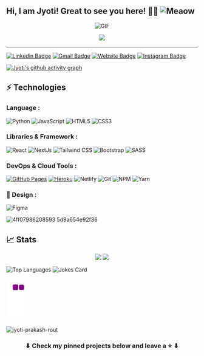 ## Hi, I am Jyoti! Great to see you here! 👋🏻  <!--<img src="https://raw.githubusercontent.com/aemmadi/aemmadi/master/wave.gif" width="30px"> --> <img src="https://i.imgur.com/veZrcC7.gif" alt="Meaow" width="50" /> 


<p align='center'>
    <img alt='GIF' src='https://github.com/mrhrifat/mrhrifat/blob/master/gifs/code.gif?raw=true' width='600' height='300' />
</p>


<p align="center">
  <a href="https://github.com/DenverCoder1/readme-typing-svg"><img src="https://readme-typing-svg.herokuapp.com?lines=Front+End+Developer;%20WEB+APP+DEV%20|%20MOBILE+APP+DEV%20|%20UI/UX+DESIGN;%20Always%20learning%20new%20things!&center=true&width=580&height=45"></a>
<a>
<hr/>
	
	
[![Linkedin Badge](https://img.shields.io/badge/-jyotiprakashrout-blue?style=flat-square&logo=Linkedin&logoColor=white&link=https://www.linkedin.com/in/jyoti-prakash-rout)](https://www.linkedin.com/in/jyoti-prakash-rout/)
[![Gmail Badge](https://img.shields.io/badge/-jyotiprakashrout574@gmail.com-c14438?style=flat-square&logo=Gmail&logoColor=white&link=mailto:jyotiprakashrout574@gmail.com)](mailto:jyotiprakashrout574@gmail.com)
[![Website Badge](https://img.shields.io/badge/-Portfolio-black?style=flat-square&logo=Wordpress&logoColor=white&link=https://jyotiprakashrout-link/)](https:/jyotiprakashrout-link/)
[![Instagram Badge](https://img.shields.io/badge/-PssportDiaries-purple?style=flat-square&logo=instagram&logoColor=white&link=https://www.instagram.com/passportdiaaries/)](https://www.instagram.com/passportdiaaries/)

[![Jyoti's github activity graph](https://github-readme-activity-graph.vercel.app/graph?username=Jyoti-Prakash-rout&bg_color=171617&color=c02a41&line=9b3c2c&point=403d3d&area=true&hide_border=true)](https://github.com/jyoti-prakash-rout/github-readme-activity-graph)

## ⚡ Technologies

### Language :

![Python](https://img.shields.io/badge/-Python-black?style=flat-square&logo=Python)
![JavaScript](https://img.shields.io/badge/-JavaScript-black?style=flat-square&logo=javascript)
![HTML5](https://img.shields.io/badge/-HTML5-E34F26?style=flat-square&logo=html5&logoColor=white)
![CSS3](https://img.shields.io/badge/-CSS3-1572B6?style=flat-square&logo=css3)

### Libraries & Framework :

![React](https://img.shields.io/badge/-React-black?style=flat-square&logo=react)
![NextJs](https://img.shields.io/badge/Next.js-000000.svg?style=for-the-square&logo=nextdotjs&logoColor=white)
![Tailwind CSS](https://img.shields.io/badge/Tailwind%20CSS-06B6D4.svg?style=for-the-square&logo=Tailwind-CSS&logoColor=white)
![Bootstrap](https://img.shields.io/badge/-Bootstrap-563D7C?style=flat-square&logo=bootstrap)
![SASS](https://img.shields.io/badge/SASS-hotpink.svg?style=for-the-square&logo=SASS&logoColor=white)


### DevOps & Cloud Tools :

<a href="#"><img alt="GitHub Pages" src="https://img.shields.io/badge/GitHub%20Pages-%23327FC7.svg?logo=github&logoColor=white"></a>
<a href="#"><img alt="Heroku" src="https://img.shields.io/badge/Heroku%20-%23430098.svg?logo=heroku&logoColor=white"></a>
![Netlify](https://img.shields.io/badge/netlify-%23000000.svg?style=for-the-square&logo=netlify&logoColor=#00C7B7)
![Git](https://img.shields.io/badge/-Git-black?style=flat-square&logo=git)
![NPM](https://img.shields.io/badge/NPM-%23000000.svg?style=for-the-square&logo=npm&logoColor=white)
![Yarn](https://img.shields.io/badge/yarn-%232C8EBB.svg?style=for-the-square&logo=yarn&logoColor=white)

### 🎨 Design :

![Figma](https://img.shields.io/badge/figma-%23F24E1E.svg?style=for-the-square&logo=figma&logoColor=white)

<!-- ### 💻 IDEs/Editors : 

![Visual Studio Code](https://img.shields.io/badge/Visual%20Studio%20Code-0078d7.svg?style=for-the-square&logo=visual-studio-code&logoColor=white)
![Replit](https://img.shields.io/badge/Replit-DD1200?style=for-the-square&logo=Replit&logoColor=white)
![PyCharm](https://img.shields.io/badge/pycharm-143?style=for-the-square&logo=pycharm&logoColor=black&color=black&labelColor=green)
![Jupyter Notebook](https://img.shields.io/badge/jupyter-%23FA0F00.svg?style=for-the-square&logo=jupyter&logoColor=white)
![IntelliJ IDEA](https://img.shields.io/badge/IntelliJIDEA-000000.svg?style=for-the-square&logo=intellij-idea&logoColor=white)
![Atom](https://img.shields.io/badge/Atom-%2366595C.svg?style=for-the-square&logo=atom&logoColor=white)
![CodePen](https://img.shields.io/badge/CodePen-white?style=for-the-square&logo=codepen&logoColor=black) -->


![4ff07986208593 5d9a654e92f36](https://user-images.githubusercontent.com/85782825/138763017-8429bfb4-44aa-49d9-ae7c-4bcf3a3e6de3.gif)





<!-- ## ⚡ More about my Coding Life :


![68747470733a2f2f6d656469612e67697068792e636f6d2f6d656469612f565474414e4b6c306265444651524c4454682f67697068792e676966](https://user-images.githubusercontent.com/85782825/137878929-78f23f18-1d13-4f53-9a5e-88431b0f65a3.gif)
 -->
## 📈 Stats
<p align="center">
	
  <img width="48%" src="https://github-readme-stats.vercel.app/api?username=jyoti-prakash-rout&show_icons=true&theme=tokyonight" />
  <img width="48%" src="https://github-readme-streak-stats.herokuapp.com/?user=jyoti-prakash-rout&theme=tokyonight" />
</p>

![Top Languages](https://github-readme-stats.vercel.app/api/top-langs/?username=jyoti-prakash-rout)      ![Jokes Card](https://readme-jokes.vercel.app/api) 




<!-- ## ⚡ Watch my contribution graph being eaten by a Snake! 🐍 -->


![snake gif](https://github.com/jyoti-prakash-rout/jyoti-prakash-rout/blob/output/github-contribution-grid-snake.gif)


<p align="left"> <img src="https://komarev.com/ghpvc/?username=jyoti-prakash-rout&label=Profile%20views&color=0e75b6&style=flat" alt="jyoti-prakash-rout" /> </p>


<h3 align="center">
	⬇ Check my pinned projects below and leave a ⭐️ ⬇
</h3>





